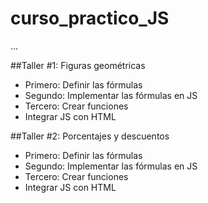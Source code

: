# curso_practico_JS

...

##Taller #1: Figuras geométricas

- Primero: Definir las fórmulas
- Segundo: Implementar las fórmulas en JS 
- Tercero: Crear funciones
- Integrar JS con HTML

##Taller #2: Porcentajes y descuentos

- Primero: Definir las fórmulas
- Segundo: Implementar las fórmulas en JS 
- Tercero: Crear funciones
- Integrar JS con HTML
